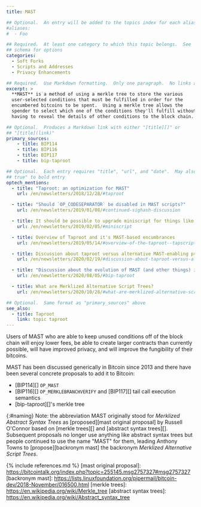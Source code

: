 ```yaml
---
title: MAST

## Optional.  An entry will be added to the topics index for each alias
#aliases:
#  - Foo

## Required.  At least one category to which this topic belongs.  See
## schema for options
categories:
  - Soft Forks
  - Scripts and Addresses
  - Privacy Enhancements

## Required.  Use Markdown formatting.  Only one paragraph.  No links allowed.
excerpt: >
  **MAST** is a method of using a merkle tree to store the various
  user-selected conditions that must be fulfilled in order for the
  encumbered bitcoins to be spent.  Using a merkle tree allows the
  spender to select which one of the conditions they'll fulfill without
  having to reveal the details of other conditions to the block chain.

## Optional.  Produces a Markdown link with either "[title][]" or
## "[title](link)"
primary_sources:
    - title: BIP114
    - title: BIP116
    - title: BIP117
    - title: bip-taproot

## Optional.  Each entry requires "title", "url", and "date".  May also use "feature:
## true" to bold entry
optech_mentions:
  - title: "Taproot: an optimization for MAST"
    url: /en/newsletters/2018/12/28/#taproot

  - title: "Should `OP_CODESEPARATOR` be disabled in MAST scripts?"
    url: /en/newsletters/2019/01/08/#continued-sighash-discussion

  - title: It should be possible to upgrade miniscript for things like MAST
    url: /en/newsletters/2019/02/05/#miniscript

  - title: Overview of Taproot and it's MAST-based encumbrances
    url: /en/newsletters/2019/05/14/#overview-of-the-taproot--tapscript-proposed-bips

  - title: Discussion about taproot versus alternative MAST-enabling proposals
    url: /en/newsletters/2020/02/19/#discussion-about-taproot-versus-alternatives

  - title: "Discussion about the evolution of MAST (and other things) into taproot"
    url: /en/newsletters/2020/08/05/#bip-taproot

  - title: What are Merklized Alternative Script Trees?
    url: /en/newsletters/2020/10/28/#what-are-merklized-alternative-script-trees

## Optional.  Same format as "primary_sources" above
see_also:
  - title: Taproot
    link: topic taproot
---
```

Users of MAST who are able to keep unused conditions off of the block
chain will enjoy lower fees, be able to create larger contracts than
currently possible, will have improved privacy, and will improve the
fungibility of their bitcoins.

MAST has been discussed generically in Bitcoin since 2013 and there
have been several concrete proposals to add it to Bitcoin:

- [BIP114][] `OP_MAST`
- [BIP116][] `OP_MERKLEBRANCHVERIFY` and [BIP117][] tail call execution semantics
- [bip-taproot][]'s merkle tree

{:#naming}
Note: the abbreviation MAST originally stood for *Merklized Abstract
Syntax Trees* as [proposed][mast original proposal] by Russell
O'Connor based on [merkle trees][] and [abstract syntax trees][].
Subsequent proposals no longer use anything like abstract syntax trees
but people continued to use the name "MAST" for them, leading Anthony
Towns to [propose][backronym mast] the backronym *Merklized
Alternative Script Trees*.

{% include references.md %}
[mast original proposal]: https://bitcointalk.org/index.php?topic=255145.msg2757327#msg2757327
[backronym mast]: https://lists.linuxfoundation.org/pipermail/bitcoin-dev/2018-November/016500.html
[merkle trees]: https://en.wikipedia.org/wiki/Merkle_tree
[abstract syntax trees]: https://en.wikipedia.org/wiki/Abstract_syntax_tree
